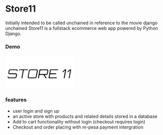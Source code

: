 # Store11
Initially intended to be called unchained in reference to the movie django unchained
Store11 is a fullstack ecommerce web app powered by Python Django.

<!-- <img src="/static/img/store11-logo.png" width="200" height="20"> -->
 
### Demo
[![Heroku link](/static/img/store11-logo.png)](https://thawing-springs-95517.herokuapp.com/)

### features
- user login and sign up
- an active store with products and related details stored in a database
- Add to cart functionality without login (checkout requires login)
- Checkout and order placing with m-pesa payment intergration
